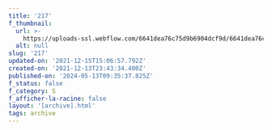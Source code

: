 ```yaml
---
title: '217'
f_thumbnail:
  url: >-
    https://uploads-ssl.webflow.com/6641dea76c75d9b6904dcf9d/6641dea76c75d9b6904dd2b0_217.jpg
  alt: null
slug: '217'
updated-on: '2021-12-15T15:06:57.792Z'
created-on: '2021-12-13T23:43:34.400Z'
published-on: '2024-05-13T09:35:37.825Z'
f_status: false
f_category: S
f_afficher-la-racine: false
layout: '[archive].html'
tags: archive
---
```



